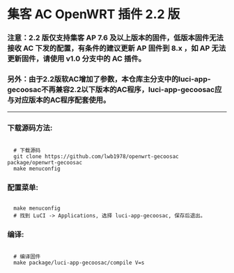 # 集客 AC OpenWRT 插件 2.2 版
### 注意：2.2 版仅支持集客 AP 7.6 及以上版本的固件，低版本固件无法接收 AC 下发的配置，有条件的建议更新 AP 固件到 8.x ，如 AP 无法更新固件，请使用 v1.0 分支中的 AC 插件。
### 另外：由于2.2版软AC增加了参数，本仓库主分支中的luci-app-gecoosac不再兼容2.2以下版本的AC程序，luci-app-gecoosac应与对应版本的AC程序配套使用。
-------------------------------------------

### 下载源码方法:

 ```Brach

   # 下载源码
   git clone https://github.com/lwb1978/openwrt-gecoosac package/openwrt-gecoosac
   make menuconfig

 ```

### 配置菜单:

 ```Brach

   make menuconfig
   # 找到 LuCI -> Applications, 选择 luci-app-gecoosac, 保存后退出。

 ```

### 编译:

 ```Brach

   # 编译固件
   make package/luci-app-gecoosac/compile V=s

 ```
